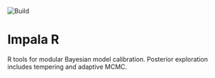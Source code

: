 
![Build](https://cee-gitlab.sandia.gov/statistics/impala-r/badges/main/pipeline.svg)

# Impala R

R tools for modular Bayesian model calibration.  Posterior exploration includes tempering and adaptive MCMC.
